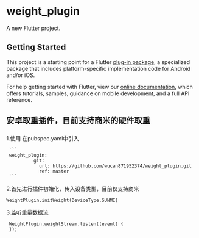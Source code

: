 # weight_plugin

A new Flutter project.

## Getting Started

This project is a starting point for a Flutter
[plug-in package](https://flutter.dev/developing-packages/),
a specialized package that includes platform-specific implementation code for
Android and/or iOS.

For help getting started with Flutter, view our
[online documentation](https://flutter.dev/docs), which offers tutorials,
samples, guidance on mobile development, and a full API reference.

## 安卓取重插件，目前支持商米的硬件取重



###
 1.使用 在pubspec.yaml中引入

     ```
     weight_plugin:
              git:
                url: https://github.com/wucan871952374/weight_plugin.git
                ref: master
     ```

 2.首先进行插件初始化，传入设备类型，目前仅支持商米

  ` WeightPlugin.initWeight(DeviceType.SUNMI) `

 3.监听重量数据流

  ```
   WeightPlugin.weightStream.listen((event) {
   });
  ```


